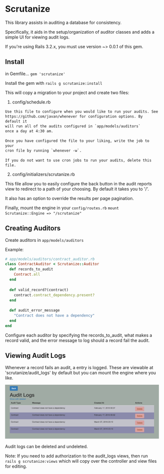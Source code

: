 Scrutanize
==========

This library assists in auditing a database for consistency.

Specifically, it aids in the setup/organization of auditor classes and adds a
simple UI for viewing audit logs.

If you're using Rails 3.2.x, you must use version ~> 0.0.1 of this gem.

Install
-------
in Gemfile...
`gem 'scrutanize'`

Install the gem with
`rails g scrutanize:install`

This will copy a migration to your project and create two files:

  1. config/schedule.rb

    Use this file to configure when you would like to run your audits. See
    https://github.com/javan/whenever for configuration options. By default it
    will run all of the audits configured in `app/models/auditors`
    once a day at 4:30 am.

    Once you have configured the file to your liking, write the job to your
    cron file by running `whenever -w`.

    If you do not want to use cron jobs to run your audits, delete this file.

  2. config/initializers/scrutanize.rb

  This file allow you to easily configure the back button in the audit
  reports view to redirect to a path of your choosing. By default it takes
  you to '/'.

  It also has an option to override the results per page pagination.

Finally, mount the engine in your `config/routes.rb`
`mount Scrutanize::Engine => "/scrutanize"`

Creating Auditors
-----------------
Create auditors in `app/models/auditors`

Example:

```ruby
# app/models/auditors/contract_auditor.rb
class ContractAuditor < Scrutanize::Auditor
  def records_to_audit
    Contract.all
  end

  def valid_record?(contract)
    contract.contract_dependency.present?
  end

  def audit_error_message
    "Contract does not have a dependency"
  end
end
```

Configure each auditor by specifying the records_to_audit, what makes a record
valid, and the error message to log should a record fail the audit.

Viewing Audit Logs
------------------

Whenever a record fails an audit, a entry is logged. These are viewable at
'scrutanize/audit_logs' by default but you can mount the engine where you
like.

![alt text](https://github.com/wzcolon/scrutanize/raw/master/screenshot.png "Audit Log Example")

Audit logs can be deleted and undeleted.

Note: If you need to add authorization to the audit_logs views, then run
`rails g scrutanize:views` which will copy over the controller and view files
for editing.
